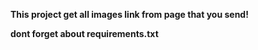 **This project get all images link from page that you send!**

**dont forget about requirements.txt**
